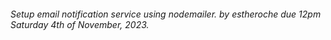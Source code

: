 ###### Setup email notification service using nodemailer. by estheroche due 12pm Saturday 4th of November, 2023.